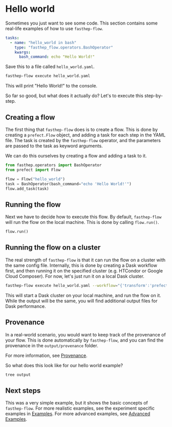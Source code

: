 # Hello world

Sometimes you just want to see some code. This section contains some real-life
examples of how to use `fasthep-flow`.

```yaml
tasks:
  - name: "hello_world in bash"
    type: "fasthep_flow.operators.BashOperator"
    kwargs:
      bash_command: echo "Hello World!"
```

Save this to a file called `hello_world.yaml`.

```bash
fasthep-flow execute hello_world.yaml
```

This will print "Hello World!" to the console.

So far so good, but what does it actually do? Let's to execute this
step-by-step.

## Creating a flow

The first thing that `fasthep-flow` does is to create a flow. This is done by
creating a `prefect.Flow` object, and adding a task for each step in the YAML
file. The task is created by the `fasthep-flow` operator, and the parameters are
passed to the task as keyword arguments.

We can do this ourselves by creating a flow and adding a task to it.

```python
from fasthep.operators import BashOperator
from prefect import Flow

flow = Flow("hello_world")
task = BashOperator(bash_command="echo 'Hello World!'")
flow.add_task(task)
```

## Running the flow

Next we have to decide how to execute this flow. By default, `fasthep-flow` will
run the flow on the local machine. This is done by calling `flow.run()`.

```python
flow.run()
```

## Running the flow on a cluster

The real strength of `fasthep-flow` is that it can run the flow on a cluster
with the same config file. Internally, this is done by creating a Dask workflow
first, and then running it on the specified cluster (e.g. HTCondor or Google
Cloud Composer). For now, let's just run it on a local Dask cluster.

```bash
fasthep-flow execute hello_world.yaml --workflow="{'transform':'prefect', 'kwargs':{'runner': 'DaskTaskRunner'}}"
```

This will start a Dask cluster on your local machine, and run the flow on it.
While the output will be the same, you will find additional output files for
Dask performance.

## Provenance

In a real-world scenario, you would want to keep track of the provenance of your
flow. This is done automatically by `fasthep-flow`, and you can find the
provenance in the `output/provenance` folder.

For more information, see [Provenance](../provenance.md).

So what does this look like for our hello world example?

```bash
tree output
```

## Next steps

This was a very simple example, but it shows the basic concepts of
`fasthep-flow`. For more realistic examples, see the experiment specific
examples in [Examples](./index.md). For more advanced examples, see
[Advanced Examples](../advanced_examples/index.md).

```

```
